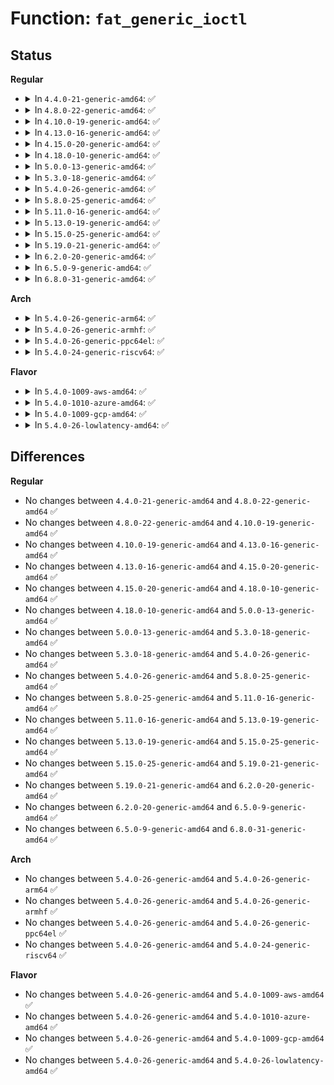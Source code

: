 # Function: <code>fat_generic_ioctl</code>

## Status
<b>Regular</b>
<ul>
<li>
<details>
<summary>In <code>4.4.0-21-generic-amd64</code>: ✅</summary>

```c
long int fat_generic_ioctl(struct file * filp, unsigned int cmd, long unsigned int arg)
```

```json
{
  "name": "fat_generic_ioctl",
  "collision_type": "Unique Global",
  "inline_type": "No",
  "funcs": [
    {
      "addr": 18446744071581970096,
      "name": "fat_generic_ioctl",
      "external": true,
      "loc": "fs/fat/file.c:120",
      "file": "fs/fat/file.c",
      "inline": "seen, unknown",
      "caller_inline": [],
      "caller_func": [
        "fs/fat/dir.c:fat_compat_dir_ioctl",
        "fs/fat/dir.c:fat_dir_ioctl",
        "fs/fat/file.c:fat_generic_compat_ioctl"
      ]
    }
  ],
  "symbols": [
    {
      "addr": 18446744071581970096,
      "name": "fat_generic_ioctl",
      "section": ".text",
      "bind": "STB_GLOBAL",
      "size": 1250
    }
  ]
}
```
</details>
</li>
<li>
<details>
<summary>In <code>4.8.0-22-generic-amd64</code>: ✅</summary>

```c
long int fat_generic_ioctl(struct file * filp, unsigned int cmd, long unsigned int arg)
```

```json
{
  "name": "fat_generic_ioctl",
  "collision_type": "Unique Global",
  "inline_type": "No",
  "funcs": [
    {
      "addr": 18446744071582182304,
      "name": "fat_generic_ioctl",
      "external": true,
      "loc": "fs/fat/file.c:124",
      "file": "fs/fat/file.c",
      "inline": "seen, unknown",
      "caller_inline": [],
      "caller_func": [
        "fs/fat/dir.c:fat_compat_dir_ioctl",
        "fs/fat/dir.c:fat_dir_ioctl",
        "fs/fat/file.c:fat_generic_compat_ioctl"
      ]
    }
  ],
  "symbols": [
    {
      "addr": 18446744071582182304,
      "name": "fat_generic_ioctl",
      "section": ".text",
      "bind": "STB_GLOBAL",
      "size": 1264
    }
  ]
}
```
</details>
</li>
<li>
<details>
<summary>In <code>4.10.0-19-generic-amd64</code>: ✅</summary>

```c
long int fat_generic_ioctl(struct file * filp, unsigned int cmd, long unsigned int arg)
```

```json
{
  "name": "fat_generic_ioctl",
  "collision_type": "Unique Global",
  "inline_type": "No",
  "funcs": [
    {
      "addr": 18446744071582271728,
      "name": "fat_generic_ioctl",
      "external": true,
      "loc": "fs/fat/file.c:124",
      "file": "fs/fat/file.c",
      "inline": "seen, unknown",
      "caller_inline": [],
      "caller_func": [
        "fs/fat/dir.c:fat_compat_dir_ioctl",
        "fs/fat/dir.c:fat_dir_ioctl",
        "fs/fat/file.c:fat_generic_compat_ioctl"
      ]
    }
  ],
  "symbols": [
    {
      "addr": 18446744071582271728,
      "name": "fat_generic_ioctl",
      "section": ".text",
      "bind": "STB_GLOBAL",
      "size": 1267
    }
  ]
}
```
</details>
</li>
<li>
<details>
<summary>In <code>4.13.0-16-generic-amd64</code>: ✅</summary>

```c
long int fat_generic_ioctl(struct file * filp, unsigned int cmd, long unsigned int arg)
```

```json
{
  "name": "fat_generic_ioctl",
  "collision_type": "Unique Global",
  "inline_type": "No",
  "funcs": [
    {
      "addr": 18446744071582356256,
      "name": "fat_generic_ioctl",
      "external": true,
      "loc": "fs/fat/file.c:124",
      "file": "fs/fat/file.c",
      "inline": "seen, unknown",
      "caller_inline": [],
      "caller_func": [
        "fs/fat/dir.c:fat_compat_dir_ioctl",
        "fs/fat/dir.c:fat_dir_ioctl",
        "fs/fat/file.c:fat_generic_compat_ioctl"
      ]
    }
  ],
  "symbols": [
    {
      "addr": 18446744071582356256,
      "name": "fat_generic_ioctl",
      "section": ".text",
      "bind": "STB_GLOBAL",
      "size": 1323
    }
  ]
}
```
</details>
</li>
<li>
<details>
<summary>In <code>4.15.0-20-generic-amd64</code>: ✅</summary>

```c
long int fat_generic_ioctl(struct file * filp, unsigned int cmd, long unsigned int arg)
```

```json
{
  "name": "fat_generic_ioctl",
  "collision_type": "Unique Global",
  "inline_type": "No",
  "funcs": [
    {
      "addr": 18446744071582507056,
      "name": "fat_generic_ioctl",
      "external": true,
      "loc": "fs/fat/file.c:124",
      "file": "fs/fat/file.c",
      "inline": "seen, unknown",
      "caller_inline": [],
      "caller_func": [
        "fs/fat/dir.c:fat_compat_dir_ioctl",
        "fs/fat/dir.c:fat_dir_ioctl",
        "fs/fat/file.c:fat_generic_compat_ioctl"
      ]
    }
  ],
  "symbols": [
    {
      "addr": 18446744071582507056,
      "name": "fat_generic_ioctl",
      "section": ".text",
      "bind": "STB_GLOBAL",
      "size": 1323
    }
  ]
}
```
</details>
</li>
<li>
<details>
<summary>In <code>4.18.0-10-generic-amd64</code>: ✅</summary>

```c
long int fat_generic_ioctl(struct file * filp, unsigned int cmd, long unsigned int arg)
```

```json
{
  "name": "fat_generic_ioctl",
  "collision_type": "Unique Global",
  "inline_type": "No",
  "funcs": [
    {
      "addr": 18446744071582698176,
      "name": "fat_generic_ioctl",
      "external": true,
      "loc": "fs/fat/file.c:124",
      "file": "fs/fat/file.c",
      "inline": "seen, unknown",
      "caller_inline": [],
      "caller_func": [
        "fs/fat/dir.c:fat_compat_dir_ioctl",
        "fs/fat/dir.c:fat_dir_ioctl",
        "fs/fat/file.c:fat_generic_compat_ioctl"
      ]
    }
  ],
  "symbols": [
    {
      "addr": 18446744071582698176,
      "name": "fat_generic_ioctl",
      "section": ".text",
      "bind": "STB_GLOBAL",
      "size": 1248
    }
  ]
}
```
</details>
</li>
<li>
<details>
<summary>In <code>5.0.0-13-generic-amd64</code>: ✅</summary>

```c
long int fat_generic_ioctl(struct file * filp, unsigned int cmd, long unsigned int arg)
```

```json
{
  "name": "fat_generic_ioctl",
  "collision_type": "Unique Global",
  "inline_type": "No",
  "funcs": [
    {
      "addr": 18446744071582801360,
      "name": "fat_generic_ioctl",
      "external": true,
      "loc": "fs/fat/file.c:155",
      "file": "fs/fat/file.c",
      "inline": "seen, unknown",
      "caller_inline": [],
      "caller_func": [
        "fs/fat/dir.c:fat_compat_dir_ioctl",
        "fs/fat/dir.c:fat_dir_ioctl",
        "fs/fat/file.c:fat_generic_compat_ioctl"
      ]
    }
  ],
  "symbols": [
    {
      "addr": 18446744071582801360,
      "name": "fat_generic_ioctl",
      "section": ".text",
      "bind": "STB_GLOBAL",
      "size": 1406
    }
  ]
}
```
</details>
</li>
<li>
<details>
<summary>In <code>5.3.0-18-generic-amd64</code>: ✅</summary>

```c
long int fat_generic_ioctl(struct file * filp, unsigned int cmd, long unsigned int arg)
```

```json
{
  "name": "fat_generic_ioctl",
  "collision_type": "Unique Global",
  "inline_type": "No",
  "funcs": [
    {
      "addr": 18446744071582977328,
      "name": "fat_generic_ioctl",
      "external": true,
      "loc": "fs/fat/file.c:156",
      "file": "fs/fat/file.c",
      "inline": "seen, unknown",
      "caller_inline": [],
      "caller_func": [
        "fs/fat/dir.c:fat_compat_dir_ioctl",
        "fs/fat/dir.c:fat_dir_ioctl",
        "fs/fat/file.c:fat_generic_compat_ioctl"
      ]
    }
  ],
  "symbols": [
    {
      "addr": 18446744071582977328,
      "name": "fat_generic_ioctl",
      "section": ".text",
      "bind": "STB_GLOBAL",
      "size": 501
    }
  ]
}
```
</details>
</li>
<li>
<details>
<summary>In <code>5.4.0-26-generic-amd64</code>: ✅</summary>

```c
long int fat_generic_ioctl(struct file * filp, unsigned int cmd, long unsigned int arg)
```

```json
{
  "name": "fat_generic_ioctl",
  "collision_type": "Unique Global",
  "inline_type": "No",
  "funcs": [
    {
      "addr": 18446744071583083536,
      "name": "fat_generic_ioctl",
      "external": true,
      "loc": "fs/fat/file.c:156",
      "file": "fs/fat/file.c",
      "inline": "seen, unknown",
      "caller_inline": [],
      "caller_func": [
        "fs/fat/dir.c:fat_compat_dir_ioctl",
        "fs/fat/dir.c:fat_dir_ioctl",
        "fs/fat/file.c:fat_generic_compat_ioctl"
      ]
    }
  ],
  "symbols": [
    {
      "addr": 18446744071583083536,
      "name": "fat_generic_ioctl",
      "section": ".text",
      "bind": "STB_GLOBAL",
      "size": 501
    }
  ]
}
```
</details>
</li>
<li>
<details>
<summary>In <code>5.8.0-25-generic-amd64</code>: ✅</summary>

```c
long int fat_generic_ioctl(struct file * filp, unsigned int cmd, long unsigned int arg)
```

```json
{
  "name": "fat_generic_ioctl",
  "collision_type": "Unique Global",
  "inline_type": "No",
  "funcs": [
    {
      "addr": 18446744071583402176,
      "name": "fat_generic_ioctl",
      "external": true,
      "loc": "fs/fat/file.c:156",
      "file": "fs/fat/file.c",
      "inline": "seen, unknown",
      "caller_inline": [],
      "caller_func": [
        "fs/fat/dir.c:fat_compat_dir_ioctl",
        "fs/fat/dir.c:fat_dir_ioctl"
      ]
    }
  ],
  "symbols": [
    {
      "addr": 18446744071583402176,
      "name": "fat_generic_ioctl",
      "section": ".text",
      "bind": "STB_GLOBAL",
      "size": 324
    }
  ]
}
```
</details>
</li>
<li>
<details>
<summary>In <code>5.11.0-16-generic-amd64</code>: ✅</summary>

```c
long int fat_generic_ioctl(struct file * filp, unsigned int cmd, long unsigned int arg)
```

```json
{
  "name": "fat_generic_ioctl",
  "collision_type": "Unique Global",
  "inline_type": "No",
  "funcs": [
    {
      "addr": 18446744071583517760,
      "name": "fat_generic_ioctl",
      "external": true,
      "loc": "fs/fat/file.c:156",
      "file": "fs/fat/file.c",
      "inline": "seen, unknown",
      "caller_inline": [],
      "caller_func": [
        "fs/fat/dir.c:fat_compat_dir_ioctl",
        "fs/fat/dir.c:fat_dir_ioctl"
      ]
    }
  ],
  "symbols": [
    {
      "addr": 18446744071583517760,
      "name": "fat_generic_ioctl",
      "section": ".text",
      "bind": "STB_GLOBAL",
      "size": 321
    }
  ]
}
```
</details>
</li>
<li>
<details>
<summary>In <code>5.13.0-19-generic-amd64</code>: ✅</summary>

```c
long int fat_generic_ioctl(struct file * filp, unsigned int cmd, long unsigned int arg)
```

```json
{
  "name": "fat_generic_ioctl",
  "collision_type": "Unique Global",
  "inline_type": "No",
  "funcs": [
    {
      "addr": 18446744071583540752,
      "name": "fat_generic_ioctl",
      "external": true,
      "loc": "fs/fat/file.c:156",
      "file": "fs/fat/file.c",
      "inline": "seen, unknown",
      "caller_inline": [],
      "caller_func": [
        "fs/fat/dir.c:fat_compat_dir_ioctl",
        "fs/fat/dir.c:fat_dir_ioctl"
      ]
    }
  ],
  "symbols": [
    {
      "addr": 18446744071583540752,
      "name": "fat_generic_ioctl",
      "section": ".text",
      "bind": "STB_GLOBAL",
      "size": 498
    }
  ]
}
```
</details>
</li>
<li>
<details>
<summary>In <code>5.15.0-25-generic-amd64</code>: ✅</summary>

```c
long int fat_generic_ioctl(struct file * filp, unsigned int cmd, long unsigned int arg)
```

```json
{
  "name": "fat_generic_ioctl",
  "collision_type": "Unique Global",
  "inline_type": "No",
  "funcs": [
    {
      "addr": 18446744071583898752,
      "name": "fat_generic_ioctl",
      "external": true,
      "loc": "fs/fat/file.c:156",
      "file": "fs/fat/file.c",
      "inline": "seen, unknown",
      "caller_inline": [],
      "caller_func": [
        "fs/fat/dir.c:fat_compat_dir_ioctl",
        "fs/fat/dir.c:fat_dir_ioctl"
      ]
    }
  ],
  "symbols": [
    {
      "addr": 18446744071583898752,
      "name": "fat_generic_ioctl",
      "section": ".text",
      "bind": "STB_GLOBAL",
      "size": 498
    }
  ]
}
```
</details>
</li>
<li>
<details>
<summary>In <code>5.19.0-21-generic-amd64</code>: ✅</summary>

```c
long int fat_generic_ioctl(struct file * filp, unsigned int cmd, long unsigned int arg)
```

```json
{
  "name": "fat_generic_ioctl",
  "collision_type": "Unique Global",
  "inline_type": "No",
  "funcs": [
    {
      "addr": 18446744071584475552,
      "name": "fat_generic_ioctl",
      "external": true,
      "loc": "fs/fat/file.c:155",
      "file": "fs/fat/file.c",
      "inline": "seen, unknown",
      "caller_inline": [],
      "caller_func": [
        "fs/fat/dir.c:fat_compat_dir_ioctl",
        "fs/fat/dir.c:fat_dir_ioctl"
      ]
    }
  ],
  "symbols": [
    {
      "addr": 18446744071584475552,
      "name": "fat_generic_ioctl",
      "section": ".text",
      "bind": "STB_GLOBAL",
      "size": 557
    }
  ]
}
```
</details>
</li>
<li>
<details>
<summary>In <code>6.2.0-20-generic-amd64</code>: ✅</summary>

```c
long int fat_generic_ioctl(struct file * filp, unsigned int cmd, long unsigned int arg)
```

```json
{
  "name": "fat_generic_ioctl",
  "collision_type": "Unique Global",
  "inline_type": "No",
  "funcs": [
    {
      "addr": 18446744071585139616,
      "name": "fat_generic_ioctl",
      "external": true,
      "loc": "fs/fat/file.c:156",
      "file": "fs/fat/file.c",
      "inline": "seen, unknown",
      "caller_inline": [],
      "caller_func": [
        "fs/fat/dir.c:fat_compat_dir_ioctl",
        "fs/fat/dir.c:fat_dir_ioctl"
      ]
    }
  ],
  "symbols": [
    {
      "addr": 18446744071585139616,
      "name": "fat_generic_ioctl",
      "section": ".text",
      "bind": "STB_GLOBAL",
      "size": 557
    }
  ]
}
```
</details>
</li>
<li>
<details>
<summary>In <code>6.5.0-9-generic-amd64</code>: ✅</summary>

```c
long int fat_generic_ioctl(struct file * filp, unsigned int cmd, long unsigned int arg)
```

```json
{
  "name": "fat_generic_ioctl",
  "collision_type": "Unique Global",
  "inline_type": "No",
  "funcs": [
    {
      "addr": 18446744071585368720,
      "name": "fat_generic_ioctl",
      "external": true,
      "loc": "fs/fat/file.c:156",
      "file": "fs/fat/file.c",
      "inline": "seen, unknown",
      "caller_inline": [],
      "caller_func": [
        "fs/fat/dir.c:fat_compat_dir_ioctl",
        "fs/fat/dir.c:fat_dir_ioctl"
      ]
    }
  ],
  "symbols": [
    {
      "addr": 18446744071585368720,
      "name": "fat_generic_ioctl",
      "section": ".text",
      "bind": "STB_GLOBAL",
      "size": 554
    }
  ]
}
```
</details>
</li>
<li>
<details>
<summary>In <code>6.8.0-31-generic-amd64</code>: ✅</summary>

```c
long int fat_generic_ioctl(struct file * filp, unsigned int cmd, long unsigned int arg)
```

```json
{
  "name": "fat_generic_ioctl",
  "collision_type": "Unique Global",
  "inline_type": "No",
  "funcs": [
    {
      "addr": 18446744071585603456,
      "name": "fat_generic_ioctl",
      "external": true,
      "loc": "fs/fat/file.c:156",
      "file": "fs/fat/file.c",
      "inline": "seen, unknown",
      "caller_inline": [],
      "caller_func": [
        "fs/fat/dir.c:fat_compat_dir_ioctl",
        "fs/fat/dir.c:fat_dir_ioctl"
      ]
    }
  ],
  "symbols": [
    {
      "addr": 18446744071585603456,
      "name": "fat_generic_ioctl",
      "section": ".text",
      "bind": "STB_GLOBAL",
      "size": 554
    }
  ]
}
```
</details>
</li>
</ul>
<b>Arch</b>
<ul>
<li>
<details>
<summary>In <code>5.4.0-26-generic-arm64</code>: ✅</summary>

```c
long int fat_generic_ioctl(struct file * filp, unsigned int cmd, long unsigned int arg)
```

```json
{
  "name": "fat_generic_ioctl",
  "collision_type": "Unique Global",
  "inline_type": "No",
  "funcs": [
    {
      "addr": 18446603336494788976,
      "name": "fat_generic_ioctl",
      "external": true,
      "loc": "fs/fat/file.c:156",
      "file": "fs/fat/file.c",
      "inline": "seen, unknown",
      "caller_inline": [],
      "caller_func": [
        "fs/fat/dir.c:fat_compat_dir_ioctl",
        "fs/fat/dir.c:fat_dir_ioctl",
        "fs/fat/file.c:fat_generic_compat_ioctl"
      ]
    }
  ],
  "symbols": [
    {
      "addr": 18446603336494788976,
      "name": "fat_generic_ioctl",
      "section": ".text",
      "bind": "STB_GLOBAL",
      "size": 1552
    }
  ]
}
```
</details>
</li>
<li>
<details>
<summary>In <code>5.4.0-26-generic-armhf</code>: ✅</summary>

```c
long int fat_generic_ioctl(struct file * filp, unsigned int cmd, long unsigned int arg)
```

```json
{
  "name": "fat_generic_ioctl",
  "collision_type": "Unique Global",
  "inline_type": "No",
  "funcs": [
    {
      "addr": 3228209160,
      "name": "fat_generic_ioctl",
      "external": true,
      "loc": "fs/fat/file.c:156",
      "file": "fs/fat/file.c",
      "inline": "seen, unknown",
      "caller_inline": [],
      "caller_func": [
        "fs/fat/dir.c:fat_dir_ioctl"
      ]
    }
  ],
  "symbols": [
    {
      "addr": 3228209160,
      "name": "fat_generic_ioctl",
      "section": ".text",
      "bind": "STB_GLOBAL",
      "size": 696
    }
  ]
}
```
</details>
</li>
<li>
<details>
<summary>In <code>5.4.0-26-generic-ppc64el</code>: ✅</summary>

```c
long int fat_generic_ioctl(struct file * filp, unsigned int cmd, long unsigned int arg)
```

```json
{
  "name": "fat_generic_ioctl",
  "collision_type": "Unique Global",
  "inline_type": "No",
  "funcs": [
    {
      "addr": 13835058055288624352,
      "name": "fat_generic_ioctl",
      "external": true,
      "loc": "fs/fat/file.c:156",
      "file": "fs/fat/file.c",
      "inline": "seen, unknown",
      "caller_inline": [],
      "caller_func": [
        "fs/fat/dir.c:fat_compat_dir_ioctl",
        "fs/fat/dir.c:fat_dir_ioctl",
        "fs/fat/file.c:fat_generic_compat_ioctl"
      ]
    }
  ],
  "symbols": [
    {
      "addr": 13835058055288624352,
      "name": "fat_generic_ioctl",
      "section": ".text",
      "bind": "STB_GLOBAL",
      "size": 900
    }
  ]
}
```
</details>
</li>
<li>
<details>
<summary>In <code>5.4.0-24-generic-riscv64</code>: ✅</summary>

```c
long int fat_generic_ioctl(struct file * filp, unsigned int cmd, long unsigned int arg)
```

```json
{
  "name": "fat_generic_ioctl",
  "collision_type": "Unique Global",
  "inline_type": "No",
  "funcs": [
    {
      "addr": 18446743936274119072,
      "name": "fat_generic_ioctl",
      "external": true,
      "loc": "fs/fat/file.c:156",
      "file": "fs/fat/file.c",
      "inline": "seen, unknown",
      "caller_inline": [],
      "caller_func": [
        "fs/fat/dir.c:fat_dir_ioctl"
      ]
    }
  ],
  "symbols": [
    {
      "addr": 18446743936274119072,
      "name": "fat_generic_ioctl",
      "section": ".text",
      "bind": "STB_GLOBAL",
      "size": 1262
    }
  ]
}
```
</details>
</li>
</ul>
<b>Flavor</b>
<ul>
<li>
<details>
<summary>In <code>5.4.0-1009-aws-amd64</code>: ✅</summary>

```c
long int fat_generic_ioctl(struct file * filp, unsigned int cmd, long unsigned int arg)
```

```json
{
  "name": "fat_generic_ioctl",
  "collision_type": "Unique Global",
  "inline_type": "No",
  "funcs": [
    {
      "addr": 18446744071583052272,
      "name": "fat_generic_ioctl",
      "external": true,
      "loc": "fs/fat/file.c:156",
      "file": "fs/fat/file.c",
      "inline": "seen, unknown",
      "caller_inline": [],
      "caller_func": [
        "fs/fat/dir.c:fat_compat_dir_ioctl",
        "fs/fat/dir.c:fat_dir_ioctl",
        "fs/fat/file.c:fat_generic_compat_ioctl"
      ]
    }
  ],
  "symbols": [
    {
      "addr": 18446744071583052272,
      "name": "fat_generic_ioctl",
      "section": ".text",
      "bind": "STB_GLOBAL",
      "size": 501
    }
  ]
}
```
</details>
</li>
<li>
<details>
<summary>In <code>5.4.0-1010-azure-amd64</code>: ✅</summary>

```c
long int fat_generic_ioctl(struct file * filp, unsigned int cmd, long unsigned int arg)
```

```json
{
  "name": "fat_generic_ioctl",
  "collision_type": "Unique Global",
  "inline_type": "No",
  "funcs": [
    {
      "addr": 18446744071582989424,
      "name": "fat_generic_ioctl",
      "external": true,
      "loc": "fs/fat/file.c:156",
      "file": "fs/fat/file.c",
      "inline": "seen, unknown",
      "caller_inline": [],
      "caller_func": [
        "fs/fat/dir.c:fat_compat_dir_ioctl",
        "fs/fat/dir.c:fat_dir_ioctl",
        "fs/fat/file.c:fat_generic_compat_ioctl"
      ]
    }
  ],
  "symbols": [
    {
      "addr": 18446744071582989424,
      "name": "fat_generic_ioctl",
      "section": ".text",
      "bind": "STB_GLOBAL",
      "size": 501
    }
  ]
}
```
</details>
</li>
<li>
<details>
<summary>In <code>5.4.0-1009-gcp-amd64</code>: ✅</summary>

```c
long int fat_generic_ioctl(struct file * filp, unsigned int cmd, long unsigned int arg)
```

```json
{
  "name": "fat_generic_ioctl",
  "collision_type": "Unique Global",
  "inline_type": "No",
  "funcs": [
    {
      "addr": 18446744071583040880,
      "name": "fat_generic_ioctl",
      "external": true,
      "loc": "fs/fat/file.c:156",
      "file": "fs/fat/file.c",
      "inline": "seen, unknown",
      "caller_inline": [],
      "caller_func": [
        "fs/fat/dir.c:fat_compat_dir_ioctl",
        "fs/fat/dir.c:fat_dir_ioctl",
        "fs/fat/file.c:fat_generic_compat_ioctl"
      ]
    }
  ],
  "symbols": [
    {
      "addr": 18446744071583040880,
      "name": "fat_generic_ioctl",
      "section": ".text",
      "bind": "STB_GLOBAL",
      "size": 501
    }
  ]
}
```
</details>
</li>
<li>
<details>
<summary>In <code>5.4.0-26-lowlatency-amd64</code>: ✅</summary>

```c
long int fat_generic_ioctl(struct file * filp, unsigned int cmd, long unsigned int arg)
```

```json
{
  "name": "fat_generic_ioctl",
  "collision_type": "Unique Global",
  "inline_type": "No",
  "funcs": [
    {
      "addr": 18446744071583130016,
      "name": "fat_generic_ioctl",
      "external": true,
      "loc": "fs/fat/file.c:156",
      "file": "fs/fat/file.c",
      "inline": "seen, unknown",
      "caller_inline": [],
      "caller_func": [
        "fs/fat/dir.c:fat_compat_dir_ioctl",
        "fs/fat/dir.c:fat_dir_ioctl",
        "fs/fat/file.c:fat_generic_compat_ioctl"
      ]
    }
  ],
  "symbols": [
    {
      "addr": 18446744071583130016,
      "name": "fat_generic_ioctl",
      "section": ".text",
      "bind": "STB_GLOBAL",
      "size": 501
    }
  ]
}
```
</details>
</li>
</ul>

## Differences
<b>Regular</b>
<ul>
<li>
No changes between <code>4.4.0-21-generic-amd64</code> and <code>4.8.0-22-generic-amd64</code> ✅
</li>
<li>
No changes between <code>4.8.0-22-generic-amd64</code> and <code>4.10.0-19-generic-amd64</code> ✅
</li>
<li>
No changes between <code>4.10.0-19-generic-amd64</code> and <code>4.13.0-16-generic-amd64</code> ✅
</li>
<li>
No changes between <code>4.13.0-16-generic-amd64</code> and <code>4.15.0-20-generic-amd64</code> ✅
</li>
<li>
No changes between <code>4.15.0-20-generic-amd64</code> and <code>4.18.0-10-generic-amd64</code> ✅
</li>
<li>
No changes between <code>4.18.0-10-generic-amd64</code> and <code>5.0.0-13-generic-amd64</code> ✅
</li>
<li>
No changes between <code>5.0.0-13-generic-amd64</code> and <code>5.3.0-18-generic-amd64</code> ✅
</li>
<li>
No changes between <code>5.3.0-18-generic-amd64</code> and <code>5.4.0-26-generic-amd64</code> ✅
</li>
<li>
No changes between <code>5.4.0-26-generic-amd64</code> and <code>5.8.0-25-generic-amd64</code> ✅
</li>
<li>
No changes between <code>5.8.0-25-generic-amd64</code> and <code>5.11.0-16-generic-amd64</code> ✅
</li>
<li>
No changes between <code>5.11.0-16-generic-amd64</code> and <code>5.13.0-19-generic-amd64</code> ✅
</li>
<li>
No changes between <code>5.13.0-19-generic-amd64</code> and <code>5.15.0-25-generic-amd64</code> ✅
</li>
<li>
No changes between <code>5.15.0-25-generic-amd64</code> and <code>5.19.0-21-generic-amd64</code> ✅
</li>
<li>
No changes between <code>5.19.0-21-generic-amd64</code> and <code>6.2.0-20-generic-amd64</code> ✅
</li>
<li>
No changes between <code>6.2.0-20-generic-amd64</code> and <code>6.5.0-9-generic-amd64</code> ✅
</li>
<li>
No changes between <code>6.5.0-9-generic-amd64</code> and <code>6.8.0-31-generic-amd64</code> ✅
</li>
</ul>
<b>Arch</b>
<ul>
<li>
No changes between <code>5.4.0-26-generic-amd64</code> and <code>5.4.0-26-generic-arm64</code> ✅
</li>
<li>
No changes between <code>5.4.0-26-generic-amd64</code> and <code>5.4.0-26-generic-armhf</code> ✅
</li>
<li>
No changes between <code>5.4.0-26-generic-amd64</code> and <code>5.4.0-26-generic-ppc64el</code> ✅
</li>
<li>
No changes between <code>5.4.0-26-generic-amd64</code> and <code>5.4.0-24-generic-riscv64</code> ✅
</li>
</ul>
<b>Flavor</b>
<ul>
<li>
No changes between <code>5.4.0-26-generic-amd64</code> and <code>5.4.0-1009-aws-amd64</code> ✅
</li>
<li>
No changes between <code>5.4.0-26-generic-amd64</code> and <code>5.4.0-1010-azure-amd64</code> ✅
</li>
<li>
No changes between <code>5.4.0-26-generic-amd64</code> and <code>5.4.0-1009-gcp-amd64</code> ✅
</li>
<li>
No changes between <code>5.4.0-26-generic-amd64</code> and <code>5.4.0-26-lowlatency-amd64</code> ✅
</li>
</ul>
